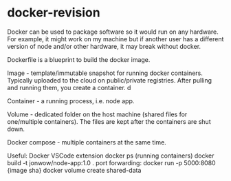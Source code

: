 # docker-revision

Docker can be used to package software so it would run on any hardware. For example, it might work on my machine but if another user has a different version of node and/or other hardware, it may break without docker.


Dockerfile is a blueprint to build the docker image.

Image - template/immutable snapshot for running docker containers. Typically uploaded to the cloud on public/private registries. After pulling and running them, you create a container.  d

Container - a running process, i.e. node app.

Volume - dedicated folder on the host machine (shared files for one/multiple containers). The files are kept after the containers are shut down.

Docker compose - multiple containers at the same time.



Useful:
    Docker VSCode extension
    docker ps (running containers)
    docker build -t jonwow/node-app:1.0 .
    port forwarding: docker run -p 5000:8080 {image sha}
    docker volume create shared-data

